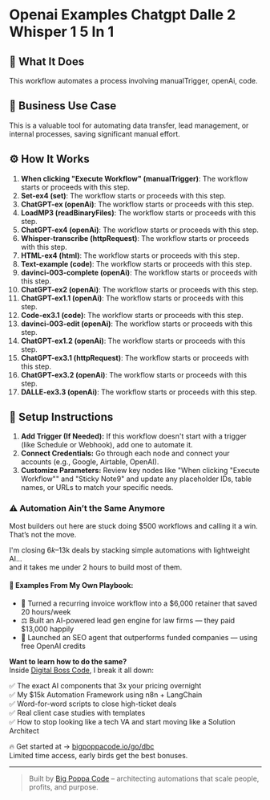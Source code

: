 # Openai Examples Chatgpt Dalle 2 Whisper 1 5 In 1

## 🚀 What It Does
This workflow automates a process involving manualTrigger, openAi, code.

## 💼 Business Use Case
This is a valuable tool for automating data transfer, lead management, or internal processes, saving significant manual effort.

## ⚙️ How It Works
1. **When clicking "Execute Workflow" (manualTrigger)**: The workflow starts or proceeds with this step.
2. **Set-ex4 (set)**: The workflow starts or proceeds with this step.
3. **ChatGPT-ex (openAi)**: The workflow starts or proceeds with this step.
4. **LoadMP3 (readBinaryFiles)**: The workflow starts or proceeds with this step.
5. **ChatGPT-ex4 (openAi)**: The workflow starts or proceeds with this step.
6. **Whisper-transcribe (httpRequest)**: The workflow starts or proceeds with this step.
7. **HTML-ex4 (html)**: The workflow starts or proceeds with this step.
8. **Text-example (code)**: The workflow starts or proceeds with this step.
9. **davinci-003-complete (openAi)**: The workflow starts or proceeds with this step.
10. **ChatGPT-ex2 (openAi)**: The workflow starts or proceeds with this step.
11. **ChatGPT-ex1.1 (openAi)**: The workflow starts or proceeds with this step.
12. **Code-ex3.1 (code)**: The workflow starts or proceeds with this step.
13. **davinci-003-edit (openAi)**: The workflow starts or proceeds with this step.
14. **ChatGPT-ex1.2 (openAi)**: The workflow starts or proceeds with this step.
15. **ChatGPT-ex3.1 (httpRequest)**: The workflow starts or proceeds with this step.
16. **ChatGPT-ex3.2 (openAi)**: The workflow starts or proceeds with this step.
17. **DALLE-ex3.3 (openAi)**: The workflow starts or proceeds with this step.

## 🔧 Setup Instructions
1. **Add Trigger (If Needed):** If this workflow doesn't start with a trigger (like Schedule or Webhook), add one to automate it.
2. **Connect Credentials:** Go through each node and connect your accounts (e.g., Google, Airtable, OpenAI).
3. **Customize Parameters:** Review key nodes like "When clicking "Execute Workflow"" and "Sticky Note9" and update any placeholder IDs, table names, or URLs to match your specific needs.

### ⚠️ Automation Ain’t the Same Anymore

Most builders out here are stuck doing $500 workflows and calling it a win.  
That’s not the move.  

I'm closing $6k–$13k deals by stacking simple automations with lightweight AI...  
and it takes me under 2 hours to build most of them.

#### 🧠 Examples From My Own Playbook:
- 🔁 Turned a recurring invoice workflow into a $6,000 retainer that saved 20 hours/week  
- ⚖️ Built an AI-powered lead gen engine for law firms — they paid $13,000 happily  
- 🚀 Launched an SEO agent that outperforms funded companies — using free OpenAI credits  

**Want to learn how to do the same?**  
Inside [Digital Boss Code](https://bigpoppacode.io/go/dbc), I break it all down:

✅ The exact AI components that 3x your pricing overnight  
✅ My $15k Automation Framework using n8n + LangChain  
✅ Word-for-word scripts to close high-ticket deals  
✅ Real client case studies with templates  
✅ How to stop looking like a tech VA and start moving like a Solution Architect  

🔥 Get started at → [bigpoppacode.io/go/dbc](https://bigpoppacode.io/go/dbc)  
Limited time access, early birds get the best bonuses.

---

> Built by [Big Poppa Code](https://bigpoppacode.io) – architecting automations that scale people, profits, and purpose.
